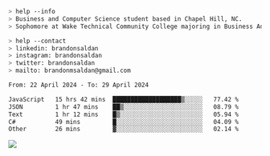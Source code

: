 ````bash
> help --info
> Business and Computer Science student based in Chapel Hill, NC.
> Sophomore at Wake Technical Community College majoring in Business Administration.
````

````bash
> help --contact
> linkedin: brandonsaldan
> instagram: brandonsaldan
> twitter: brandonsaldan
> mailto: brandonmsaldan@gmail.com
````

<!--START_SECTION:waka-->

```txt
From: 22 April 2024 - To: 29 April 2024

JavaScript   15 hrs 42 mins  ███████████████████▒░░░░░   77.42 %
JSON         1 hr 47 mins    ██▒░░░░░░░░░░░░░░░░░░░░░░   08.79 %
Text         1 hr 12 mins    █▒░░░░░░░░░░░░░░░░░░░░░░░   05.94 %
C#           49 mins         █░░░░░░░░░░░░░░░░░░░░░░░░   04.09 %
Other        26 mins         ▓░░░░░░░░░░░░░░░░░░░░░░░░   02.14 %
```

<!--END_SECTION:waka-->

![](https://komarev.com/ghpvc/?username=brandonsaldan&color=6A8AFF)
